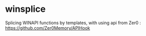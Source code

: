 # winsplice
Splicing WINAPI functions by templates, with using api from Zer0 : https://github.com/Zer0Memory/APIHook
